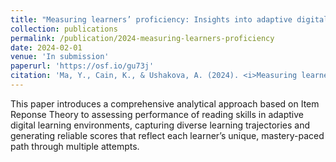 ```yaml
---
title: "Measuring learners’ proficiency: Insights into adaptive digital educational environments"
collection: publications
permalink: /publication/2024-measuring-learners-proficiency
date: 2024-02-01
venue: 'In submission'
paperurl: 'https://osf.io/gu73j'
citation: 'Ma, Y., Cain, K., & Ushakova, A. (2024). <i>Measuring learners’ proficiency: Insights into adaptive digital educational environments</i>. Manuscript submitted for publication. Preregistration: https://osf.io/gu73j'
---
```

This paper introduces a comprehensive analytical approach based on Item Reponse Theory to assessing performance of reading skills in adaptive digital learning environments, capturing diverse learning trajectories and generating reliable scores that reflect each learner’s unique, mastery-paced path through multiple attempts.
